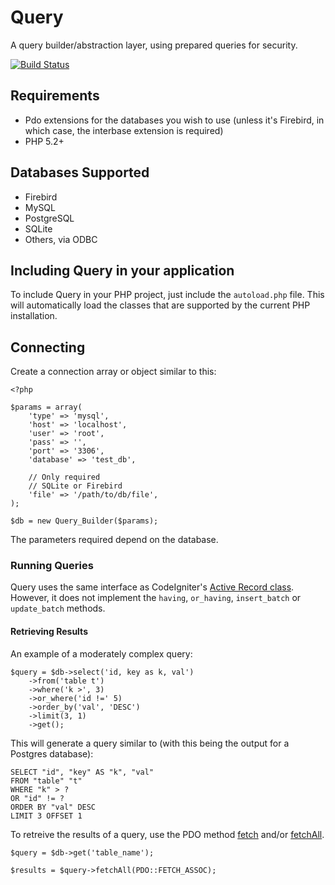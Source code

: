 # Query

A query builder/abstraction layer, using prepared queries for security.

[![Build Status](https://secure.travis-ci.org/timw4mail/Query.png)](http://travis-ci.org/timw4mail/Query)

## Requirements
* Pdo extensions for the databases you wish to use (unless it's Firebird, in which case, the interbase extension is required)
* PHP 5.2+

## Databases Supported
	
* Firebird
* MySQL
* PostgreSQL
* SQLite
* Others, via ODBC

## Including Query in your application

To include Query in your PHP project, just include the `autoload.php` file. This will automatically load the classes that are supported by the current PHP installation.

	
## Connecting

Create a connection array or object similar to this:

	<?php
	
	$params = array(
		'type' => 'mysql',
		'host' => 'localhost',
		'user' => 'root',
		'pass' => '',
		'port' => '3306',
		'database' => 'test_db',
		
		// Only required
		// SQLite or Firebird
		'file' => '/path/to/db/file',
	);
	
	$db = new Query_Builder($params);

The parameters required depend on the database. 

### Running Queries
Query uses the same interface as CodeIgniter's [Active Record class](http://codeigniter.com/user_guide/database/active_record.html). However, it does not implement the `having`, `or_having`, `insert_batch` or `update_batch` methods.

#### Retrieving Results

An example of a moderately complex query:

	$query = $db->select('id, key as k, val')
		->from('table t')
		->where('k >', 3)
		->or_where('id !=' 5)
		->order_by('val', 'DESC')
		->limit(3, 1)
		->get();
		
This will generate a query similar to (with this being the output for a Postgres database):

	SELECT "id", "key" AS "k", "val"
	FROM "table" "t"
	WHERE "k" > ?
	OR "id" != ?
	ORDER BY "val" DESC
	LIMIT 3 OFFSET 1


To retreive the results of a query, use the PDO method [fetch](http://php.net/manual/en/pdostatement.fetch.php) and/or [fetchAll](http://php.net/manual/en/pdostatement.fetchall.php).

	$query = $db->get('table_name');
	
	$results = $query->fetchAll(PDO::FETCH_ASSOC);